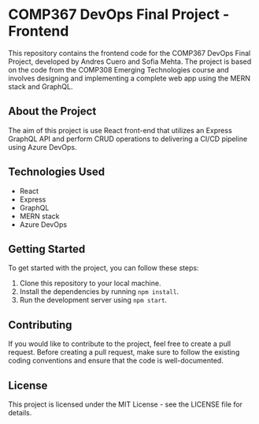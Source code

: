 # COMP367 DevOps Final Project - Frontend

This repository contains the frontend code for the COMP367 DevOps Final Project, developed by Andres Cuero and Sofia Mehta. The project is based on the code from the COMP308 Emerging Technologies course and involves designing and implementing a complete web app using the MERN stack and GraphQL.

## About the Project

The aim of this project is use React front-end that utilizes an Express GraphQL API and perform CRUD operations to delivering a CI/CD pipeline using Azure DevOps.

## Technologies Used

- React
- Express
- GraphQL
- MERN stack
- Azure DevOps

## Getting Started

To get started with the project, you can follow these steps:

1. Clone this repository to your local machine.
2. Install the dependencies by running `npm install`.
3. Run the development server using `npm start`.

## Contributing

If you would like to contribute to the project, feel free to create a pull request. Before creating a pull request, make sure to follow the existing coding conventions and ensure that the code is well-documented.

## License

This project is licensed under the MIT License - see the LICENSE file for details.
